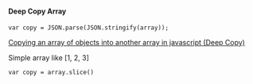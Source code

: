#### Deep Copy Array

`var copy = JSON.parse(JSON.stringify(array));`

[Copying an array of objects into another array in javascript (Deep Copy)](https://stackoverflow.com/questions/28482593/copying-an-array-of-objects-into-another-array-in-javascript-deep-copy/28482763#28482763)

Simple array like [1, 2, 3]

`var copy = array.slice()`
